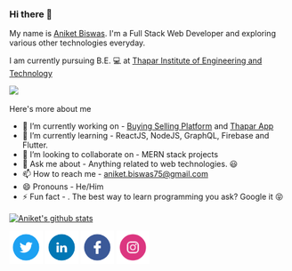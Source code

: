 ### Hi there 👋
My name is [Aniket Biswas](https://www.linkedin.com/in/aniket-biswas-59394b191/). I'm a Full Stack Web Developer and exploring various other technologies everyday.

I am currently pursuing B.E. 💻 at [Thapar Institute of Engineering and Technology](https://thapar.edu)

![](https://komarev.com/ghpvc/?username=aniketbiswas21)

Here's more about me

- 🔭 I’m currently working on - [Buying Selling Platform](https://github.com/developer-student-club-thapar/buying_selling_devops) and [Thapar App](https://github.com/developer-student-club-thapar/thapar_app)
- 🌱 I’m currently learning - ReactJS, NodeJS, GraphQL, Firebase and Flutter.
- 👯 I’m looking to collaborate on - MERN stack projects
- 💬 Ask me about - Anything related to web technologies. :smiley:
- 📫 How to reach me - aniket.biswas75@gmail.com
- 😄 Pronouns - He/Him
- ⚡ Fun fact - . The best way to learn programming you ask? Google it :stuck_out_tongue_closed_eyes:

<a href="#!">
  <img align="center" src="https://github-readme-stats.vercel.app/api?username=aniketbiswas21&show_icons=true&include_all_commits=true&theme=radical" alt="Aniket's github stats" />
</a>


<a href="https://twitter.com/Aniket__21"><img src="https://github.com/aritraroy/social-icons/blob/master/twitter-icon.png?raw=true" width="60"></a>
<a href="https://www.linkedin.com/in/aniket-biswas-59394b191/"><img src="https://github.com/aritraroy/social-icons/blob/master/linkedin-icon.png?raw=true" width="60"></a>
<a href="https://www.facebook.com/aniket.biswas.75873"><img src="https://github.com/aritraroy/social-icons/blob/master/facebook-icon.png?raw=true" width="60"></a>
<a href="https://www.instagram.com/aniket.biswas/"><img src="https://github.com/aritraroy/social-icons/blob/master/instagram-icon.png?raw=true" width="60"></a>

